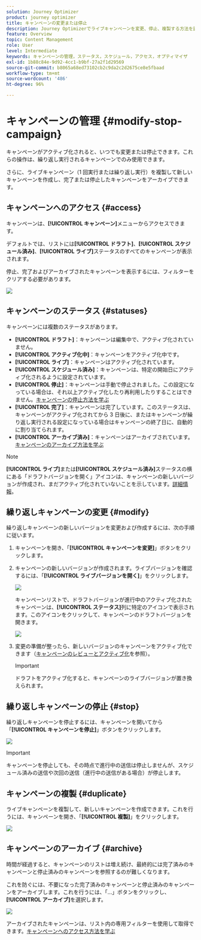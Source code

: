 ```yaml
---
solution: Journey Optimizer
product: journey optimizer
title: キャンペーンの変更または停止
description: Journey Optimizerでライブキャンペーンを変更、停止、複製する方法を説明します
feature: Overview
topic: Content Management
role: User
level: Intermediate
keywords: キャンペーンの管理，ステータス，スケジュール，アクセス，オプティマイザ
exl-id: 1b88c84e-9d92-4cc1-b9bf-27a2f1d29569
source-git-commit: b8065a68ed73102cb2c9da2c2d2675ce8e5fbaad
workflow-type: tm+mt
source-wordcount: '486'
ht-degree: 96%

---
```


# キャンペーンの管理 {#modify-stop-campaign}

キャンペーンがアクティブ化されると、いつでも変更または停止できます。これらの操作は、繰り返し実行されるキャンペーンでのみ使用できます。

さらに、ライブキャンペーン（1 回実行または繰り返し実行）を複製して新しいキャンペーンを作成し、完了または停止したキャンペーンをアーカイブできます。

## キャンペーンへのアクセス {#access}

キャンペーンは、**[!UICONTROL キャンペーン]**&#x200B;メニューからアクセスできます。

デフォルトでは、リストには&#x200B;**[!UICONTROL ドラフト]**、**[!UICONTROL スケジュール済み]**、**[!UICONTROL ライブ]**&#x200B;ステータスのすべてのキャンペーンが表示されます。

停止、完了およびアーカイブされたキャンペーンを表示するには、フィルターをクリアする必要があります。

![](assets/create-campaign-list.png)

## キャンペーンのステータス {#statuses}

キャンペーンには複数のステータスがあります。

* **[!UICONTROL ドラフト]**：キャンペーンは編集中で、アクティブ化されていません。
* **[!UICONTROL アクティブ化中]**：キャンペーンをアクティブ化中です。
* **[!UICONTROL ライブ]**：キャンペーンはアクティブ化されています。
* **[!UICONTROL スケジュール済み]**：キャンペーンは、特定の開始日にアクティブ化されるように設定されています。
* **[!UICONTROL 停止]**：キャンペーンは手動で停止されました。この設定になっている場合は、それ以上アクティブ化したり再利用したりすることはできません。[キャンペーンの停止方法を学ぶ](modify-stop-campaign.md#stop)
* **[!UICONTROL 完了]**：キャンペーンは完了しています。このステータスは、キャンペーンがアクティブ化されてから 3 日後に、またはキャンペーンが繰り返し実行される設定になっている場合はキャンペーンの終了日に、自動的に割り当てられます。
* **[!UICONTROL アーカイブ済み]**：キャンペーンはアーカイブされています。[キャンペーンのアーカイブ方法を学ぶ](modify-stop-campaign.md#archive)

>[!NOTE]
>
>**[!UICONTROL ライブ]**&#x200B;または&#x200B;**[!UICONTROL スケジュール済み]**&#x200B;ステータスの横にある「ドラフトバージョンを開く」アイコンは、キャンペーンの新しいバージョンが作成され、まだアクティブ化されていないことを示しています。[詳細情報](modify-stop-campaign.md#modify)。

## 繰り返しキャンペーンの変更 {#modify}

繰り返しキャンペーンの新しいバージョンを変更および作成するには、次の手順に従います。

1. キャンペーンを開き、「**[!UICONTROL キャンペーンを変更]**」ボタンをクリックします。

1. キャンペーンの新しいバージョンが作成されます。ライブバージョンを確認するには、「**[!UICONTROL ライブバージョンを開く]**」をクリックします。

   ![](assets/create-campaign-draft.png)

   キャンペーンリストで、ドラフトバージョンが進行中のアクティブ化されたキャンペーンは、**[!UICONTROL ステータス]**&#x200B;列に特定のアイコンで表示されます。このアイコンをクリックして、キャンペーンのドラフトバージョンを開きます。

   ![](assets/create-campaign-edit-list.png)

1. 変更の準備が整ったら、新しいバージョンのキャンペーンをアクティブ化できます（[キャンペーンのレビューとアクティブ化](create-campaign.md#review-activate)を参照）。

   >[!IMPORTANT]
   >
   >ドラフトをアクティブ化すると、キャンペーンのライブバージョンが置き換えられます。

## 繰り返しキャンペーンの停止 {#stop}

繰り返しキャンペーンを停止するには、キャンペーンを開いてから「**[!UICONTROL キャンペーンを停止]**」ボタンをクリックします。

![](assets/create-campaign-stop.png)

>[!IMPORTANT]
>
>キャンペーンを停止しても、その時点で進行中の送信は停止しませんが、スケジュール済みの送信や次回の送信（進行中の送信がある場合）が停止します。

<!-- inbound campaign (inapp): can stop and resume -->

## キャンペーンの複製 {#duplicate}

ライブキャンペーンを複製して、新しいキャンペーンを作成できます。これを行うには、キャンペーンを開き、「**[!UICONTROL 複製]**」をクリックします。

![](assets/create-campaign-duplicate.png)

## キャンペーンのアーカイブ {#archive}

時間が経過すると、キャンペーンのリストは増え続け、最終的には完了済みのキャンペーンと停止済みのキャンペーンを参照するのが難しくなります。

これを防ぐには、不要になった完了済みのキャンペーンと停止済みのキャンペーンをアーカイブします。これを行うには、「...」ボタンをクリックし、**[!UICONTROL アーカイブ]**&#x200B;を選択します。

![](assets/create-campaign-archive.png)

アーカイブされたキャンペーンは、リスト内の専用フィルターを使用して取得できます。[キャンペーンへのアクセス方法を学ぶ](get-started-with-campaigns.md#access)
